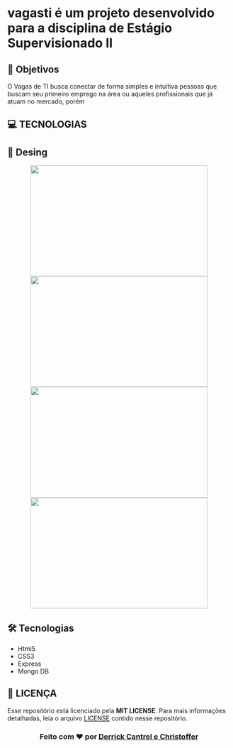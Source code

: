 # vagasti é um projeto desenvolvido para a disciplina de Estágio Supervisionado II
 
## :dart: Objetivos 
O Vagas de TI busca conectar de forma simples e intuitiva pessoas que buscam seu primeiro emprego na área ou aqueles profissionais que já atuam no mercado, porém 

 
## **:computer: TECNOLOGIAS**

## 🎨 Desing
<p align="center">
 <img width="400px" height="250px" src="Action-Car-2/imgs/Imagem1.jpg">
 <img width="400px" height="250px" src="Action-Car-2/imgs/Imagem2.jpg">
 <img width="400px" height="250px" src="Action-Car-2/imgs/Imagem3.jpg">
 <img width="400px" height="250px" src="Action-Car-2/imgs/Imagem4.jpg">
</p>

## 🛠 Tecnologias
 * Html5
 * CSS3
 * Express
 * Mongo DB

## **:page_with_curl: LICENÇA**

Esse repositório está licenciado pela **MIT LICENSE**. Para mais informações detalhadas, leia o arquivo [LICENSE](./LICENSE) contido nesse repositório. 

<h3 align="center">
Feito com ❤️ por <a href="https://www.linkedin.com/in/derrick-cantrel-49541516b/">Derrick Cantrel e Christoffer</a>
<br><br>
</h3>
